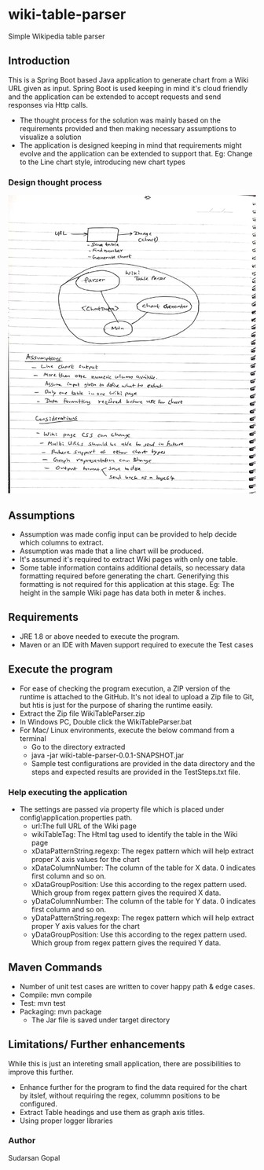 # wiki-table-parser
Simple Wikipedia table parser
## Introduction
This is a Spring Boot based Java application to generate chart from a Wiki URL given as input. Spring Boot is used keeping in mind it's cloud friendly and the application can be extended to accept requests and send responses via Http calls.

* The thought process for the solution was mainly based on the requirements provided and then making necessary assumptions to visualize a solution
* The application is designed keeping in mind that requirements might evolve and the application can be extended to support that. Eg: Change to the Line chart style, introducing new chart types

### Design thought process
![Design thought proces](https://github.com/sudarsang/wiki-table-parser/blob/master/assets/design-thought-process.jpg?raw=true)

## Assumptions
* Assumption was made config input can be provided to help decide which columns to extract. 
* Assumption was made that a line chart will be produced.
* It's assumed it's required to extract Wiki pages with only one table. 
* Some table information contains additional details, so necessary data formatting required before generating the chart. Generifying this formatting is not required for this application at this stage. Eg: The height in the sample Wiki page has data both in meter & inches.

## Requirements
* JRE 1.8 or above needed to execute the program.
* Maven or an IDE with Maven support required to execute the Test cases

## Execute the program
* For ease of checking the program execution, a ZIP version of the runtime is attached to the GitHub. It's not ideal to upload a Zip file to Git, but htis is just for the purpose of sharing the runtime easily.
* Extract the Zip file WikiTableParser.zip
* In Windows PC, Double click the WikiTableParser.bat
* For Mac/ Linux environments, execute the below command from a terminal
  * Go to the directory extracted 
  * java -jar wiki-table-parser-0.0.1-SNAPSHOT.jar
  * Sample test configurations are provided in the data directory and the steps and expected results are provided in the TestSteps.txt file.
  
 ### Help executing the application
  * The settings are passed via property file which is placed under config\application.properties path.
    * url:The full URL of the Wiki page
    * wikiTableTag: The Html tag used to identify the table in the Wiki page
    * xDataPatternString.regexp: The regex pattern which will help extract proper X axis values for the chart
    * xDataColumnNumber: The column of the table for X data. 0 indicates first column and so on.
    * xDataGroupPosition: Use this according to the regex pattern used. Which group from regex pattern gives the required X data.
    * yDataColumnNumber: The column of the table for Y data. 0 indicates first column and so on.
    * yDataPatternString.regexp: The regex pattern which will help extract proper Y axis values for the chart
    * yDataGroupPosition: Use this according to the regex pattern used. Which group from regex pattern gives the required Y data.
  
## Maven Commands
* Number of unit test cases are written to cover happy path & edge cases.
* Compile: mvn compile
* Test: mvn test
* Packaging: mvn package
  * The Jar file is saved under target directory
## Limitations/ Further enhancements
While this is just an intereting small application, there are possibilities to improve this further.
* Enhance further for the program to find the data required for the chart by itslef, without requiring the regex, colummn positions to be configured.
* Extract Table headings and use them as graph axis titles.
* Using proper logger libraries

### Author
Sudarsan Gopal 

